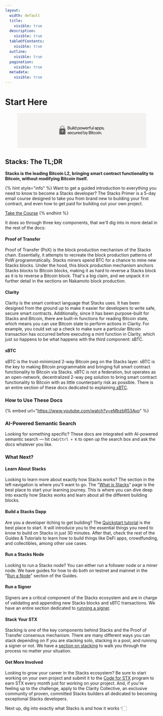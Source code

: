 ```yaml
---
layout:
  width: default
  title:
    visible: true
  description:
    visible: true
  tableOfContents:
    visible: true
  outline:
    visible: true
  pagination:
    visible: true
  metadata:
    visible: true
---
```


# Start Here

<div data-with-frame="true"><figure><img src=".gitbook/assets/Group 316124777 (2).png" alt=""><figcaption></figcaption></figure></div>

## Stacks: The TL;DR

**Stacks is the leading Bitcoin L2, bringing smart contract functionality to Bitcoin, without modifying Bitcoin itself.**

{% hint style="info" %}
Want to get a guided introduction to everything you need to know to become a Stacks developer? The Stacks Primer is a 5-day email course designed to take you from brand new to building your first contract, and even how to get paid for building out your own project.

[Take the Course](https://stacks.org/dev)
{% endhint %}

It does so through three key components, that we'll dig into in more detail in the rest of the docs:

#### Proof of Transfer

Proof of Transfer (PoX) is the block production mechanism of the Stacks chain. Essentially, it attempts to recreate the block production patterns of PoW programmatically. Stacks miners spend BTC for a chance to mine new Stacks blocks. Under the hood, this block production mechanism anchors Stacks blocks to Bitcoin blocks, making it as hard to reverse a Stacks block as it is to reverse a Bitcoin block. That's a big claim, and we unpack it in further detail in the sections on Nakamoto block production.

#### Clarity

Clarity is the smart contract language that Stacks uses. It has been designed from the ground up to make it easier for developers to write safe, secure smart contracts. Additionally, since it has been purpose-built for Stacks and Bitcoin, there are built-in functions for reading Bitcoin state, which means you can use Bitcoin state to perform actions in Clarity. For example, you could set up a check to make sure a particular Bitcoin transaction has occurred before executing a mint function in Clarity, which just so happens to be what happens with the third component: sBTC.

#### sBTC

sBTC is the trust-minimized 2-way Bitcoin peg on the Stacks layer. sBTC is the key to making Bitcoin programmable and bringing full smart contract functionality to Bitcoin via Stacks. sBTC is not a federation, but operates as an open-network, decentralized 2-way peg solution to bring smart contract functionality to Bitcoin with as little counterparty risk as possible. There is an entire section of these docs dedicated to explaining[ sBTC](broken-reference).

### How to Use These Docs

{% embed url="https://www.youtube.com/watch?v=eMbzbR53Avo" %}

### AI-Powered Semantic Search

Looking for something specific? These docs are integrated with AI-powered semantic search — hit `Cmd/Ctrl + K` to open up the search box and ask the docs whatever you like.

### What Next?

#### Learn About Stacks

Looking to learn more about exactly how Stacks works? The section in the left navigation is where you'll want to go. The "[What is Stacks](stacks-101/what-is-stacks.md)" page is the best place to start your learning journey. This is where you can dive deep into exactly how Stacks works and learn about all the different building blocks.

#### Build a Stacks Dapp

Are you a developer itching to get building? The [Quickstart tutorial](https://app.gitbook.com/o/hoh4mQXTl8NvI3cETroY/s/Zz9BLmTU9oydDpL3qiUh/) is the best place to start. It will introduce you to the essential things you need to know to build on Stacks in just 30 minutes. After that, check the rest of the Guides & Tutorials to learn how to build things like DeFi apps, crowdfunding, and collectibles, among other use cases.

#### Run a Stacks Node

Looking to run a Stacks node? You can either run a follower node or a miner node. We have guides for how to do both on testnet and mainnet in the "[Run a Node](https://app.gitbook.com/o/hoh4mQXTl8NvI3cETroY/s/4cpTb2lbw0LAOuMHrvhA/)" section of the Guides.

#### Run a Signer

Signers are a critical component of the Stacks ecosystem and are in charge of validating and appending new Stacks blocks and sBTC transactions. We have an entire section dedicated to [running a signer](https://app.gitbook.com/s/4cpTb2lbw0LAOuMHrvhA/run-a-signer).

#### Stack Your STX

Stacking is one of the key components behind Stacks and the Proof of Transfer consensus mechanism. There are many different ways you can stack depending on if you are stacking solo, stacking in a pool, and running a signer or not. We have a [section on stacking](https://app.gitbook.com/s/4cpTb2lbw0LAOuMHrvhA/stacking-stx) to walk you through the process no matter your situation.

#### Get More Involved

Looking to grow your career in the Stacks ecosystem? Be sure to start working on your own project and submit it to the [Code for STX](https://stacks.org/code-for-stx) program to earn STX every month just for working on your project. And, if you're feeling up to the challenge, apply to the Clarity Collective, an exclusive community of proven, committed Stacks builders all dedicated to becoming exceptional Stacks developers.

Next up, dig into exactly what Stacks is and how it works 👇🏻
